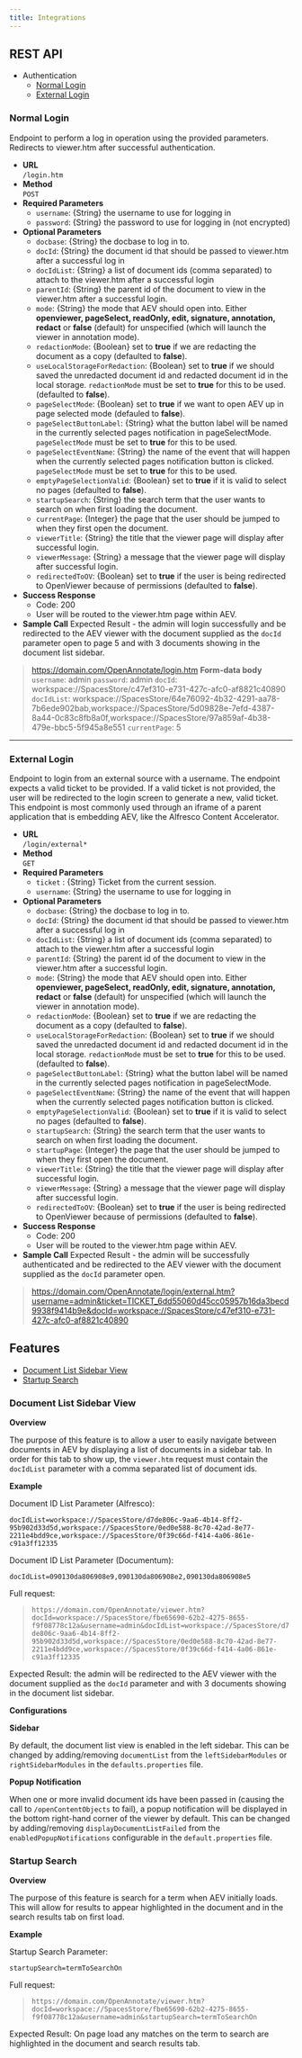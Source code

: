 ```yaml
---
title: Integrations
---
```


## REST API

* Authentication
  * [Normal Login](#normal-login)
  * [External Login](#external-login)

### Normal Login

Endpoint to perform a log in operation using the provided parameters. Redirects to viewer.htm after successful authentication.

* **URL**  
`/login.htm`  
* **Method**  
`POST`  
* **Required Parameters**
  * `username`: {String} the username to use for logging in
  * `password`: {String} the password to use for logging in (not encrypted)
* **Optional Parameters**
  * `docbase`: {String} the docbase to log in to.
  * `docId`: {String} the document id that should be passed to viewer.htm after a successful log in
  * `docIdList`: {String} a list of document ids (comma separated) to attach to the viewer.htm after a successful login
  * `parentId`: {String} the parent id of the document to view in the viewer.htm after a successful login.
  * `mode`: {String} the mode that AEV should open into. Either **openviewer, pageSelect, readOnly, edit, signature, annotation, redact** or **false** (default) for unspecified (which will launch the viewer in annotation mode).
  * `redactionMode`: {Boolean} set to **true** if we are redacting the document as a copy (defaulted to **false**).
  * `useLocalStorageForRedaction`: {Boolean} set to **true** if we should saved the unredacted document id and redacted document id in the local storage. `redactionMode` must be set to **true** for this to be used. (defaulted to **false**).
  * `pageSelectMode`: {Boolean} set to **true** if we want to open AEV up in page selected mode (defauled to **false**).
  * `pageSelectButtonLabel`: {String} what the button label will be named in the currently selected pages notification in pageSelectMode. `pageSelectMode` must be set to **true** for this to be used.
  * `pageSelectEventName`: {String} the name of the event that will happen when the currently selected pages notification button is clicked. `pageSelectMode` must be set to **true** for this to be used.
  * `emptyPageSelectionValid`: {Boolean} set to **true** if it is valid to select no pages (defaulted to **false**).
  * `startupSearch`: {String} the search term that the user wants to search on when first loading the document.
  * `currentPage`: {Integer} the page that the user should be jumped to when they first open the document.
  * `viewerTitle`: {String} the title that the viewer page will display after successful login.
  * `viewerMessage`: {String} a message that the viewer page will display after successful login.
  * `redirectedToOV`: {Boolean} set to **true** if the user is being redirected to OpenViewer because of permissions (defaulted to **false**).
* **Success Response**
  * Code: 200
  * User will be routed to the viewer.htm page within AEV.
* **Sample Call**
Expected Result - the admin will login successfully and be redirected to the AEV viewer with the document supplied as the `docId` parameter open to page 5 and with 3 documents showing in the document list sidebar.

> <https://domain.com/OpenAnnotate/login.htm>
**Form-data body**
`username`: admin
`password`: admin
`docId`: workspace://SpacesStore/c47ef310-e731-427c-afc0-af8821c40890
`docIdList`: workspace://SpacesStore/64e76092-4b32-4291-aa78-7b6ede902bab,workspace://SpacesStore/5d09828e-7efd-4387-8a44-0c83c8fb8a0f,workspace://SpacesStore/97a859af-4b38-479e-bbc5-5f945a8e551
`currentPage`: 5

***

### External Login

Endpoint to login from an external source with a username. The endpoint expects a valid ticket to be provided. If a valid ticket is not provided, the user will be redirected to the login screen to generate a new, valid ticket.  This endpoint is most commonly used through an iframe of a parent application that is embedding AEV, like the Alfresco Content Accelerator.

* **URL**  
`/login/external*`  
* **Method**  
`GET`  
* **Required Parameters**
  * `ticket` : {String} Ticket from the current session.
  * `username`: {String} the username to use for logging in
* **Optional Parameters**
  * `docbase`: {String} the docbase to log in to.
  * `docId`: {String} the document id that should be passed to viewer.htm after a successful log in
  * `docIdList`: {String} a list of document ids (comma separated) to attach to the viewer.htm after a successful login
  * `parentId`: {String} the parent id of the document to view in the viewer.htm after a successful login.
  * `mode`: {String} the mode that AEV should open into. Either **openviewer, pageSelect, readOnly, edit, signature, annotation, redact** or **false** (default) for unspecified (which will launch the viewer in annotation mode).
  * `redactionMode`: {Boolean} set to **true** if we are redacting the document as a copy (defaulted to **false**).
  * `useLocalStorageForRedaction`: {Boolean} set to **true** if we should saved the unredacted document id and redacted document id in the local storage. `redactionMode` must be set to **true** for this to be used. (defaulted to **false**).
  * `pageSelectButtonLabel`: {String} what the button label will be named in the currently selected pages notification in pageSelectMode.
  * `pageSelectEventName`: {String} the name of the event that will happen when the currently selected pages notification button is clicked.
  * `emptyPageSelectionValid`: {Boolean} set to **true** if it is valid to select no pages (defaulted to **false**).
  * `startupSearch`: {String} the search term that the user wants to search on when first loading the document.
  * `startupPage`: {Integer} the page that the user should be jumped to when they first open the document.
  * `viewerTitle`: {String} the title that the viewer page will display after successful login.
  * `viewerMessage`: {String} a message that the viewer page will display after successful login.
  * `redirectedToOV`: {Boolean} set to **true** if the user is being redirected to OpenViewer because of permissions (defaulted to **false**).
* **Success Response**
  * Code: 200
  * User will be routed to the viewer.htm page within AEV.
* **Sample Call**
Expected Result - the admin will be successfully authenticated and be redirected to the AEV viewer with the document supplied as the `docId` parameter open.

> <https://domain.com/OpenAnnotate/login/external.htm?username=admin&ticket=TICKET_6dd55060d45cc05957b16da3becd9938f9414b9e&docId=workspace://SpacesStore/c47ef310-e731-427c-afc0-af8821c40890>

## Features

* [Document List Sidebar View](#document-list-sidebar-view)
* [Startup Search](#startup-search)

### Document List Sidebar View

**Overview**

The purpose of this feature is to allow a user to easily navigate between documents in AEV by displaying a list of documents in a sidebar tab. In order for this tab to show up, the `viewer.htm` request must contain the `docIdList` parameter with a comma separated list of document ids.

**Example**

Document ID List Parameter (Alfresco):

`docIdList=workspace://SpacesStore/d7de806c-9aa6-4b14-8ff2-95b902d33d5d,workspace://SpacesStore/0ed0e588-8c70-42ad-8e77-2211e4bdd9ce,workspace://SpacesStore/0f39c66d-f414-4a06-861e-c91a3ff12335`

Document ID List Parameter (Documentum):

`docIdList=090130da806908e9,090130da806908e2,090130da806908e5`

Full request:  
> `https://domain.com/OpenAnnotate/viewer.htm?docId=workspace://SpacesStore/fbe65690-62b2-4275-8655-f9f08778c12a&username=admin&docIdList=workspace://SpacesStore/d7de806c-9aa6-4b14-8ff2-95b902d33d5d,workspace://SpacesStore/0ed0e588-8c70-42ad-8e77-2211e4bdd9ce,workspace://SpacesStore/0f39c66d-f414-4a06-861e-c91a3ff12335`

Expected Result: the admin will be redirected to the AEV viewer with the document supplied as the `docId` parameter and with 3 documents showing in the document list sidebar.

**Configurations**

**Sidebar**

By default, the document list view is enabled in the left sidebar. This can be changed by adding/removing `documentList` from the `leftSidebarModules` or `rightSidebarModules` in the `defaults.properties` file.

**Popup Notification**

When one or more invalid document ids have been passed in (causing the call to `/openContentObjects` to fail), a popup notification will be displayed in the bottom right-hand corner of the viewer by default. This can be changed by adding/removing `displayDocumentListFailed` from the `enabledPopupNotifications` configurable in the `default.properties` file.

### Startup Search

**Overview**

The purpose of this feature is search for a term when AEV initially loads. This will allow for results to appear highlighted in the document and in the search results tab on first load.

**Example**

Startup  Search Parameter:

`startupSearch=termToSearchOn`

Full request:  
> `https://domain.com/OpenAnnotate/viewer.htm?docId=workspace://SpacesStore/fbe65690-62b2-4275-8655-f9f08778c12a&username=admin&startupSearch=termToSearchOn`

Expected Result: On page load any matches on the term to search are highlighted in the document and search results tab.
